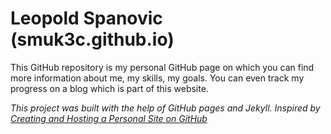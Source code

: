 # Leopold Spanovic (smuk3c.github.io) 
This GitHub repository is my personal GitHub page on which you can find more information about me, my skills, my goals. You can even track my progress on a blog which is part of this website. 

*This project was built with the help of GitHub pages and Jekyll. Inspired by [Creating and Hosting a Personal Site on GitHub](http://jmcglone.com/guides/github-pages/)* 
